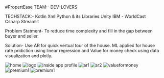 #PropertEase 
 TEAM:-  DEV-LOVERS
 
 TECHSTACK:-
     Kotlin
     Xml
     Python & its Libraries
     Unity
     IBM - WorldCast
     Csharp
     Streamlit
  
  Problem Statment- To reduce time complexity and fill in the gap between buyer and seller.
  
  Solution- Use AR for quick vertual tour of the house.
            ML applied for house rate pridiction using linear regression and Value for money check using data visualization and plotly.
            
  ![home](https://user-images.githubusercontent.com/118363624/236619719-ab2c7680-1973-4e30-bd64-c190829ea6eb.jpg)
![logo](https://user-images.githubusercontent.com/118363624/236619754-9c81eb58-2715-4307-ac95-6f8d0f8b4e73.jpg)
![inside app profile](https://user-images.githubusercontent.com/118363624/236619760-8fcd177f-1d56-4550-9f03-55ab753833b7.jpg)
![ar1](https://user-images.githubusercontent.com/118363624/236619782-84a15c66-be65-423f-9322-5b546cd1732f.jpg)
![ar2](https://user-images.githubusercontent.com/118363624/236619770-9dc2053a-0a1d-4add-8f1a-1b7d76666c2d.jpg)
![valueformoney](https://user-images.githubusercontent.com/118363624/236619800-ed7297ef-55fd-48fb-832c-2a1a54c62c88.jpg)
![premium1](https://user-images.githubusercontent.com/118363624/236619804-5d608bed-1f5c-4222-b135-4dfda01e5b9c.png)
![premium1](https://user-images.githubusercontent.com/118363624/236619806-1a439b2e-75b8-4a6f-bf0b-ff036cb12523.png)
